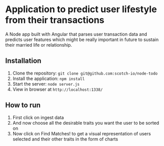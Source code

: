 # Application to predict user lifestyle from their transactions

A Node app built with Angular that parses user transaction data and predicts user features which might be really important in future to sustain their married life or relationship.

## Installation

1. Clone the repository: `git clone git@github.com:scotch-io/node-todo`
2. Install the application: `npm install`
3. Start the server: `node server.js`
4. View in browser at `http://localhost:1338/`

## How to run
1. First click on ingest data
2. And now choose all the desirable traits you want the user to be sorted on
3. Now click on Find Matches! to get a visual representation of users selected and their other traits in the form of charts

